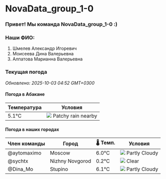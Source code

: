 # NovaData_group_1-0
### Привет! Мы команда NovaData_group_1-0 :)

### Наши ФИО:
1. Шмелев Александр Игоревич
2. Моисеева Дина Валерьевна
3. Алпатова Марианна Валерьевна

### Текущая погода
<!-- WEATHER:START -->
_Обновлено: 2025-10-03 04:52 GMT+0300_

#### Погода в Абакане

| Температура | Условия |
|-------------|----------|
| 5.1°C     | ![](https://cdn.weatherapi.com/weather/64x64/day/176.png) Patchy rain nearby |

#### Погода в наших городах

| Член команды  | Город               | 🌡️ Темп.  | Условия          |
|---------------|---------------------|-----------|--------------------|
| @aytomaximo    | Moscow              |    6.0°C | ![](https://cdn.weatherapi.com/weather/64x64/night/116.png) Partly Cloudy |
| @sychtx        | Nizhny Novgorod     |    0.2°C | ![](https://cdn.weatherapi.com/weather/64x64/night/113.png) Clear        |
| @Dina_Mo       | Stupino             |    6.1°C | ![](https://cdn.weatherapi.com/weather/64x64/night/116.png) Partly Cloudy |

<!-- WEATHER:END -->
